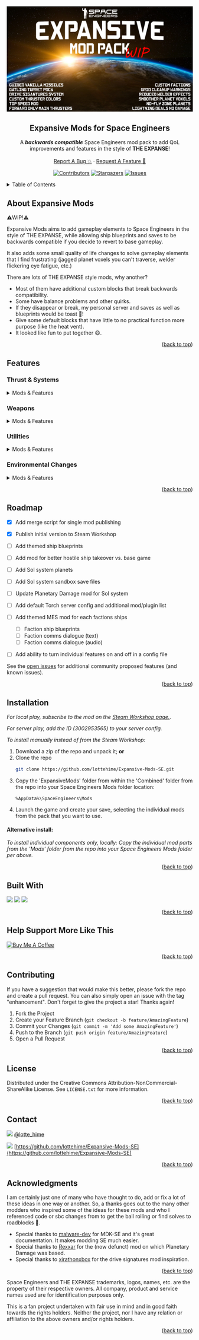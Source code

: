 <a name="readme-top"></a>

<!-- PROJECT HEADER -->
<br />
<div align="center">
  <a href="https://github.com/lottehime/Expansive-Mods-SE">
    <img src="images/thumb_banner.png" alt="Logo">
  </a>

  <h2 align="center">Expansive Mods for Space Engineers</h2>

  <p align="center">
    A <b><i>backwards compatible</i></b> Space Engineers mod pack to add QoL improvements and features in the style of <strong>THE EXPANSE</strong>!
    <br><br />
    <a href="https://github.com/lottehime/Expansive-Mods-SE/issues">Report A Bug 💥</a>
    ·
    <a href="https://github.com/lottehime/Expansive-Mods-SE/issues">Request A Feature 🚀</a>
  </p>
</div>

<div align="center">

[![Contributors][contributors-shield]][contributors-url] [![Stargazers][stars-shield]][stars-url] [![Issues][issues-shield]][issues-url] 

[contributors-shield]: https://img.shields.io/github/contributors/lottehime/Expansive-Mods-SE.svg?style=for-the-badge
[contributors-url]: https://github.com/lottehime/Expansive-Mods-SE/graphs/contributors
[stars-shield]: https://img.shields.io/github/stars/lottehime/Expansive-Mods-SE.svg?style=for-the-badge
[stars-url]: https://github.com/lottehime/Expansive-Mods-SE/stargazers
[issues-shield]: https://img.shields.io/github/issues/lottehime/Expansive-Mods-SE.svg?style=for-the-badge
[issues-url]: https://github.com/lottehime/Expansive-Mods-SE/issues
<!--
[license-shield]: https://img.shields.io/github/license/lottehime/Expansive-Mods-SE.svg?style=for-the-badge
[license-url]: https://github.com/lottehime/Expansive-Mods-SE/blob/master/LICENSE.txt
-->

</div>

<!-- TABLE OF CONTENTS -->
<details>
  <summary>Table of Contents</summary>
  <ol>
    <li><a href="#about-expansive-mods">About Expansive Mods</a></li>
    <li><a href="#features">Features</a></li>
    <li><a href="#roadmap">Roadmap</a></li>
    <li><a href="#installation">Installation</a></li>
    <li><a href="#built-with">Built With</a></li>
    <li><a href="#contributing">Contributing</a></li>
    <li><a href="#license">License</a></li>
    <li><a href="#contact">Contact</a></li>
    <li><a href="#acknowledgments">Acknowledgments</a></li>
  </ol>
</details>


<!-- ABOUT -->
## About Expansive Mods

⚠️WIP!⚠️

Expansive Mods aims to add gameplay elements to Space Engineers in the style of THE EXPANSE, while allowing ship blueprints and saves to be backwards compatible if you decide to revert to base gameplay.

It also adds some small quality of life changes to solve gameplay elements that I find frustrating (jagged planet voxels you can't traverse, welder flickering eye fatigue, etc.)

There are lots of THE EXPANSE style mods, why another?
* Most of them have additional custom blocks that break backwards compatibility.
* Some have balance problems and other quirks.
* If they disappear or break, my personal server and saves as well as blueprints would be toast 🍞!
* Give some default blocks that have little to no practical function more purpose (like the heat vent).
* It looked like fun to put together 😄.

<p align="right">(<a href="#readme-top">back to top</a>)</p>


<!-- FEATURES -->
## Features

### Thrust & Systems
<details>
  <summary>Mods & Features</summary>

#### 1. Custom Thruster Flame Colors:
```
ExpansiveThrustColor
```
* Blue for large thrusters for both grid sizes (to represent fusion drives).
* Transparent white for small thrusters for both grid sizes (to represent RCS thrusters).

#### 2. Higher Top Speed:
```
ExpansiveThrustTopSpeed
```
* Small grid max speed changed to 350m/s for more reasonable travel speeds without breaking game physics.
* Large grid max speed changed to 300m/s for more reasonable travel speeds without breaking game physics.

#### 3. Drive Signatures System:
```
ExpansiveThrustDriveSigs
```
* Beacon blocks are required on ships. They are used to transmit drive signatures.
* Thrusters produce a thermal load that combines to produce a signature strength (beacon text for size of signature and distance of beacon broadcast.
* Heat Vent blocks help to reduce a thermal signature.
* Non-ship grids, or atmospheric grids have custom non-ship signatures.
* Beacons have an anti-tamper feature to stop players from tampering with signatures.
* Antennae can be used as transponders to broadcast a ship name with the signature, or run without an ID.
* Antennae are free to be used to display comms text as ship name broadcast can be done via the beacon per above.
* Large thrusters placed / built in a direction other than forward are disabled.
* Large thrusters (main drives) are turned off at init for safety.

</details>

### Weapons
<details>
  <summary>Mods & Features</summary>

#### 5. Gatling Turret PDCs:
```
ExpansiveWeaponsPDC
```
* The fire rate of gatling turrets, gatling guns and interior turrets has been increased to enable them to more reliably strike incoming missiles, allowing them to function as PDCs.
* The damage has been reduced on them, so that the same DPS is achieved, keeping the balance more or less the same for backwards compatibility.
* Tracers have been added to Small Cal, Pistol Cal, Large Cal and Autocannon Shell ammo based guns for a better gameplay experience, and for visuals.

#### 6. Guided Missiles (Torpedos):
```
ExpansiveWeaponsGuidedMissiles
```
* Vanilla missiles can act as aimed or guided missiles.
* Locking a target will convert missiles to guided missiles so that they can act as guided torpedos.
* The missiles when locked, will arc almost instantly from the launcher, towards their target. Consider this when building! You don't want to not have enough clearance, or fire from a wrong facing launcher and torpedo yourself!
* When a target is not locked, they will return to the default aimed missile system.
* Missile max speed is increased to 340m/s to avoid collision when launching at full speed. Also means small grids at max speed can outrun them, but large grid cannot and must mitigate them.
* Missile max distance before explosion increased to 2.5km.

</details>

### Utilities
<details>
  <summary>Mods & Features</summary>

#### 7. Cleanup Warning:
```
ExpansiveUtilCleanupWarning
```
* Custom cleanup warning is announced when a player enters a cockpit attached to a grid, these requirements are hard coded to match the server settings I run for this gameplay experience.
* Grids must:
  * Be larger than 20 blocks.
  * Have a beacon.
  * Not have default names.
  * Be owned by a player or NPC faction.

#### 8. Additional NPC Factions:
```
ExpansiveUtilFactions
```
* NPC factions based on THE EXPANSE are added to the save:
  * MCRN
  * UNN
  * OPA
  * Protogen
  * Tycho Manufacturing
  * Free Navy
  * Transport Union
  * Laconian Imperial Navy
  * The Underground
* Added for later NPC integration.

</details>

### Environmental Changes
<details>
  <summary>Mods & Features</summary>

#### 9. Welder Fix:
```
ExpansiveEnvWeldFix
```
* Welder flickering and effect intensity is reduced to hopefully help eye fatigue and those who may be sensitive to it.

#### 10. Disable Lightning Damage:
```
ExpansiveDisableLightningDamage
```
* Base game lightning looks neat, but it works poorly. Lightning damage is disabled because of this.

#### 11. Smooth Planet Details:
```
ExpansiveEnvSmoothPlanetDetails
```
* Surface details are removed from planets, smoothing their voxels.
* Does mute some fine detail, but arguably produces a more realistic terrain shape and makes grids behave much more reliably when moving over terrain in vehicles.

#### 12. Planetary Damage (No Fly Zones):
```
ExpansiveEnvPlanetaryDamage
```
* WIP. Intended to integrate with Sol System mod component. May be split into two parts.
* Allows for planets to be added to the code so that they have the script enabled.
* Planets with the script enabled will display a warning as a grid approaches them.
* Once a grid moves beyond the threshold, it will begin to rapidly take damage and be destroyed.
* Can be used/modified to represent no fly zones, or planets with atmospheres or other conditions that would be incredibly harmful or destructive.

</details>

<p align="right">(<a href="#readme-top">back to top</a>)</p>


<!-- ROADMAP -->
## Roadmap

- [X] Add merge script for single mod publishing
- [X] Publish initial version to Steam Workshop
- [ ] Add themed ship blueprints
- [ ] Add mod for better hostile ship takeover vs. base game
- [ ] Add Sol system planets 
- [ ] Add Sol system sandbox save files
- [ ] Update Planetary Damage mod for Sol system
- [ ] Add default Torch server config and additional mod/plugin list
- [ ] Add themed MES mod for each factions ships
    - [ ] Faction ship blueprints
    - [ ] Faction comms dialogue (text)
    - [ ] Faction comms dialogue (audio)
- [ ] Add ability to turn individual features on and off in a config file


See the [open issues](https://github.com/lottehime/Expansive-Mods-SE/issues) for additional community proposed features (and known issues).

<p align="right">(<a href="#readme-top">back to top</a>)</p>


## Installation

_For local play, subscribe to the mod on the [Steam Workshop page.](https://steamcommunity.com/sharedfiles/filedetails/?id=3002953565)._

_For server play, add the ID (3002953565) to your server config._

_To install manually instead of from the Steam Workshop:_

1. Download a zip of the repo and unpack it; <strong>or</strong>
2. Clone the repo
   ```sh
   git clone https://github.com/lottehime/Expansive-Mods-SE.git
   ```
3. Copy the 'ExpansiveMods' folder from within the 'Combined' folder from the repo into your Space Engineers Mods folder location:
   ```
   %AppData%\SpaceEngineers\Mods
   ```
4. Launch the game and create your save, selecting the individual mods from the pack that you want to use.

#### Alternative install:
_To install individual components only, locally:_
_Copy the individual mod parts from the 'Mods' folder from the repo into your Space Engineers Mods folder per above._

<p align="right">(<a href="#readme-top">back to top</a>)</p>


<!-- BUILT WITH -->
## Built With

<a href="#">
<img src="https://img.shields.io/static/v1?message=C Sharp&logo=csharp&label=&color=239120&logoColor=white&labelColor=&style=for-the-badge" height="35"/></a>

<a href="#">
<img src="https://custom-icon-badges.demolab.com/badge/-space_engineers-grey?style=for-the-badge&logo=rocket&logoColor=white" height="35"/></a>

<a href="#">
<img src="https://custom-icon-badges.demolab.com/badge/-coffee-tan?style=for-the-badge&logo=coffee&logoColor=white" height="35"/></a>

<p align="right">(<a href="#readme-top">back to top</a>)</p>


<!-- BUY ME A COFFEE -->
## Help Support More Like This

<a href="https://www.buymeacoffee.com/lottehime" target="_blank"><img src="https://www.buymeacoffee.com/assets/img/custom_images/orange_img.png" alt="Buy Me A Coffee" style="height: 41px !important;width: 174px !important;box-shadow: 0px 3px 2px 0px rgba(190, 190, 190, 0.5) !important;-webkit-box-shadow: 0px 3px 2px 0px rgba(190, 190, 190, 0.5) !important;" ></a>

<p align="right">(<a href="#readme-top">back to top</a>)</p>

<!-- CONTRIBUTING -->
## Contributing

If you have a suggestion that would make this better, please fork the repo and create a pull request. You can also simply open an issue with the tag "enhancement".
Don't forget to give the project a star! Thanks again!

1. Fork the Project
2. Create your Feature Branch (`git checkout -b feature/AmazingFeature`)
3. Commit your Changes (`git commit -m 'Add some AmazingFeature'`)
4. Push to the Branch (`git push origin feature/AmazingFeature`)
5. Open a Pull Request

<p align="right">(<a href="#readme-top">back to top</a>)</p>



<!-- LICENSE -->
## License

Distributed under the Creative Commons Attribution-NonCommercial-ShareAlike License. See `LICENSE.txt` for more information.

<p align="right">(<a href="#readme-top">back to top</a>)</p>



<!-- CONTACT -->
## Contact

<a href="#"><img src="https://cdn.simpleicons.org/twitter/1D9BF0" height="16"/></a> [@lotte_hime](https://twitter.com/lotte_hime)

<a href="#"><img src="https://cdn.simpleicons.org/github/181717" height="16"/></a> [https://github.com/lottehime/Expansive-Mods-SE](https://github.com/lottehime/Expansive-Mods-SE)

<p align="right">(<a href="#readme-top">back to top</a>)</p>



<!-- ACKNOWLEDGMENTS -->
## Acknowledgments

I am certainly just one of many who have thought to do, add or fix a lot of these ideas in one way or another.
So, a thanks goes out to the many other modders who inspired some of the ideas for these mods and who I referenced code or sbc changes from to get the ball rolling or find solves to roadblocks 🙂.

* Special thanks to [malware-dev](https://github.com/malware-dev) for MDK-SE and it's great documentation. It makes modding SE much easier.
* Special thanks to [Rexxar](https://github.com/rexxar-tc) for the (now defunct) mod on which Planetary Damage was based.
* Special thanks to [xirathonxbox](https://steamcommunity.com/id/xirathonxbox/myworkshopfiles/?appid=244850) for the drive signatures mod inspiration.

<p align="right">(<a href="#readme-top">back to top</a>)</p>

Space Engineers and THE EXPANSE trademarks, logos, names, etc. are the property of their respective owners. All company, product and service names used are for identification purposes only.

This is a fan project undertaken with fair use in mind and in good faith towards the rights holders.
Neither the project, nor I have any relation or affiliation to the above owners and/or rights holders.

<p align="right">(<a href="#readme-top">back to top</a>)</p>
